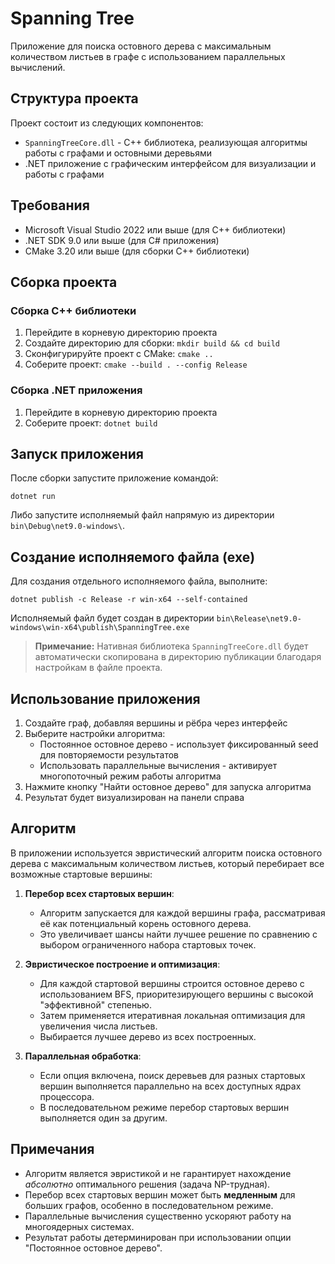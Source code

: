 # Spanning Tree

Приложение для поиска остовного дерева с максимальным количеством листьев в графе с использованием параллельных вычислений.

## Структура проекта

Проект состоит из следующих компонентов:
- `SpanningTreeCore.dll` - C++ библиотека, реализующая алгоритмы работы с графами и остовными деревьями
- .NET приложение с графическим интерфейсом для визуализации и работы с графами

## Требования

- Microsoft Visual Studio 2022 или выше (для C++ библиотеки)
- .NET SDK 9.0 или выше (для C# приложения)
- CMake 3.20 или выше (для сборки C++ библиотеки)

## Сборка проекта

### Сборка C++ библиотеки

1. Перейдите в корневую директорию проекта
2. Создайте директорию для сборки: `mkdir build && cd build`
3. Сконфигурируйте проект с CMake: `cmake ..`
4. Соберите проект: `cmake --build . --config Release`

### Сборка .NET приложения

1. Перейдите в корневую директорию проекта
2. Соберите проект: `dotnet build`

## Запуск приложения

После сборки запустите приложение командой:
```
dotnet run
```

Либо запустите исполняемый файл напрямую из директории `bin\Debug\net9.0-windows\`.

## Создание исполняемого файла (exe)

Для создания отдельного исполняемого файла, выполните:
```
dotnet publish -c Release -r win-x64 --self-contained
```

Исполняемый файл будет создан в директории `bin\Release\net9.0-windows\win-x64\publish\SpanningTree.exe`

> **Примечание:** Нативная библиотека `SpanningTreeCore.dll` будет автоматически скопирована в директорию публикации благодаря настройкам в файле проекта.

## Использование приложения

1. Создайте граф, добавляя вершины и рёбра через интерфейс
2. Выберите настройки алгоритма:
   - Постоянное остовное дерево - использует фиксированный seed для повторяемости результатов
   - Использовать параллельные вычисления - активирует многопоточный режим работы алгоритма
3. Нажмите кнопку "Найти остовное дерево" для запуска алгоритма
4. Результат будет визуализирован на панели справа

## Алгоритм

В приложении используется эвристический алгоритм поиска остовного дерева с максимальным количеством листьев, который перебирает все возможные стартовые вершины:

1. **Перебор всех стартовых вершин**: 
   - Алгоритм запускается для каждой вершины графа, рассматривая её как потенциальный корень остовного дерева.
   - Это увеличивает шансы найти лучшее решение по сравнению с выбором ограниченного набора стартовых точек.

2. **Эвристическое построение и оптимизация**: 
   - Для каждой стартовой вершины строится остовное дерево с использованием BFS, приоритезирующего вершины с высокой "эффективной" степенью.
   - Затем применяется итеративная локальная оптимизация для увеличения числа листьев.
   - Выбирается лучшее дерево из всех построенных.

3. **Параллельная обработка**:
   - Если опция включена, поиск деревьев для разных стартовых вершин выполняется параллельно на всех доступных ядрах процессора.
   - В последовательном режиме перебор стартовых вершин выполняется один за другим.

## Примечания

- Алгоритм является эвристикой и не гарантирует нахождение *абсолютно* оптимального решения (задача NP-трудная).
- Перебор всех стартовых вершин может быть **медленным** для больших графов, особенно в последовательном режиме.
- Параллельные вычисления существенно ускоряют работу на многоядерных системах.
- Результат работы детерминирован при использовании опции "Постоянное остовное дерево". 